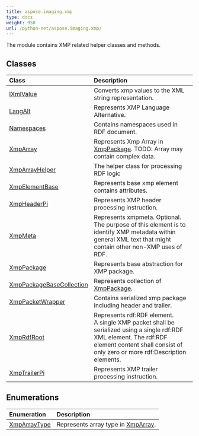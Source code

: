 ```yaml
---
title: aspose.imaging.xmp
type: docs
weight: 950
url: /python-net/aspose.imaging.xmp/
---
```



The module contains XMP related helper classes and methods.

## **Classes**
| **Class** | **Description** |
| :- | :- |
| [IXmlValue](/imaging/python-net/aspose.imaging.xmp/ixmlvalue/) | Converts xmp values to the XML string representation. |
| [LangAlt](/imaging/python-net/aspose.imaging.xmp/langalt/) | Represents XMP Language Alternative. |
| [Namespaces](/imaging/python-net/aspose.imaging.xmp/namespaces/) | Contains namespaces used in RDF document. |
| [XmpArray](/imaging/python-net/aspose.imaging.xmp/xmparray/) | Represents Xmp Array in [XmpPackage](/imaging/python-net/aspose.imaging.xmp/xmppackage/). TODO: Array may contain complex data. |
| [XmpArrayHelper](/imaging/python-net/aspose.imaging.xmp/xmparrayhelper/) | The helper class for processing RDF logic |
| [XmpElementBase](/imaging/python-net/aspose.imaging.xmp/xmpelementbase/) | Represents base xmp element contains attributes. |
| [XmpHeaderPi](/imaging/python-net/aspose.imaging.xmp/xmpheaderpi/) | Represents XMP header processing instruction. |
| [XmpMeta](/imaging/python-net/aspose.imaging.xmp/xmpmeta/) | Represents xmpmeta. Optional.<br/>            The purpose of this element is to identify XMP metadata within general XML text that might contain other non-XMP uses of RDF. |
| [XmpPackage](/imaging/python-net/aspose.imaging.xmp/xmppackage/) | Represents base abstraction for XMP package. |
| [XmpPackageBaseCollection](/imaging/python-net/aspose.imaging.xmp/xmppackagebasecollection/) | Represents collection of [XmpPackage](/imaging/python-net/aspose.imaging.xmp/xmppackage/). |
| [XmpPacketWrapper](/imaging/python-net/aspose.imaging.xmp/xmppacketwrapper/) | Contains serialized xmp package including header and trailer. |
| [XmpRdfRoot](/imaging/python-net/aspose.imaging.xmp/xmprdfroot/) | Represents rdf:RDF element.<br/>            A single XMP packet shall be serialized using a single rdf:RDF XML element. The rdf:RDF element content shall consist of only zero or more rdf:Description elements. |
| [XmpTrailerPi](/imaging/python-net/aspose.imaging.xmp/xmptrailerpi/) | Represents XMP trailer processing instruction. |
## **Enumerations**
| **Enumeration** | **Description** |
| :- | :- |
| [XmpArrayType](/imaging/python-net/aspose.imaging.xmp/xmparraytype/) | Represents array type in [XmpArray](/imaging/python-net/aspose.imaging.xmp/xmparray/). |
